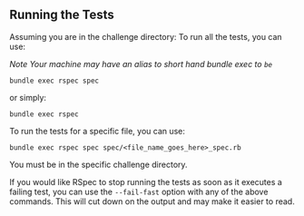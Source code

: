 ## Running the Tests
Assuming you are in the challenge directory:
To run all the tests, you can use:

*Note Your machine may have an alias to short hand bundle exec to `be`*

```
bundle exec rspec spec
```

or simply:
```
bundle exec rspec
```

To run the tests for a specific file, you can use:
```
bundle exec rspec spec spec/<file_name_goes_here>_spec.rb
```
You must be in the specific challenge directory.


If you would like RSpec to stop running the tests as soon as it executes a failing test, you can use the `--fail-fast` option with any of the above commands. This will cut down on the output and may make it easier to read.
